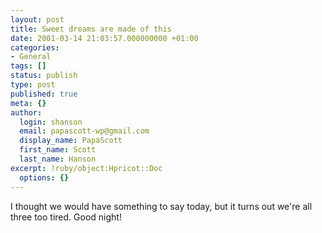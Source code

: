 ```yaml
---
layout: post
title: Sweet dreams are made of this
date: 2001-03-14 21:03:57.000000000 +01:00
categories:
- General
tags: []
status: publish
type: post
published: true
meta: {}
author:
  login: shanson
  email: papascott-wp@gmail.com
  display_name: PapaScott
  first_name: Scott
  last_name: Hanson
excerpt: !ruby/object:Hpricot::Doc
  options: {}
---
```

<p>I thought we would have something to say today, but it turns out we're all three too tired. Good night!</p>
